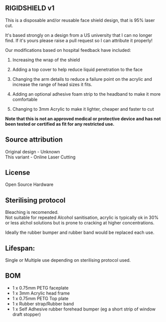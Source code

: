 ## RIGIDSHIELD v1

This is a disposable and/or reusable face shield design, that is 95% laser cut.

It's based strongly on a design from a US university that I can no longer find. If it's yours please raise a pull request so I can attribute it properly!

Our modifications based on hospital feedback have included:

1) Increasing the wrap of the shield

2) Adding a top cover to help reduce liquid penetration to the face

3) Changing the arm details to reduce a failure point on the acrylic and increase the range of head sizes it fits.

4) Adding an optional adhesive foam strip to the headband to make it more comfortable

5) Changing to 3mm Acrylic to make it lighter, cheaper and faster to cut

**Note that this is not an approved medical or protective device and has not been tested or certified as fit for any restricted use.**

## Source attribution
Original design - Unknown  
This variant - Online Laser Cutting

## License
Open Source Hardware

## Sterilising protocol
Bleaching is recomended.  
Not suitable for repeated Alcohol sanitisation, acrylic is typically ok in 30% or less alchol solutions but is prone to cracking at higher concentrations.

Ideally the rubber bumper and rubber band would be replaced each use.

## Lifespan:
Single or Multiple use depending on sterilising protocol used. 

## BOM
* 1 x 0.75mm PETG faceplate
* 1 x 3mm Acrylic head frame
* 1 x 0.75mm PETG Top plate
* 1 x Rubber strap/Rubber band
* 1 x Self Adhesive rubber forehead bumper (eg a short strip of window draft stopper)